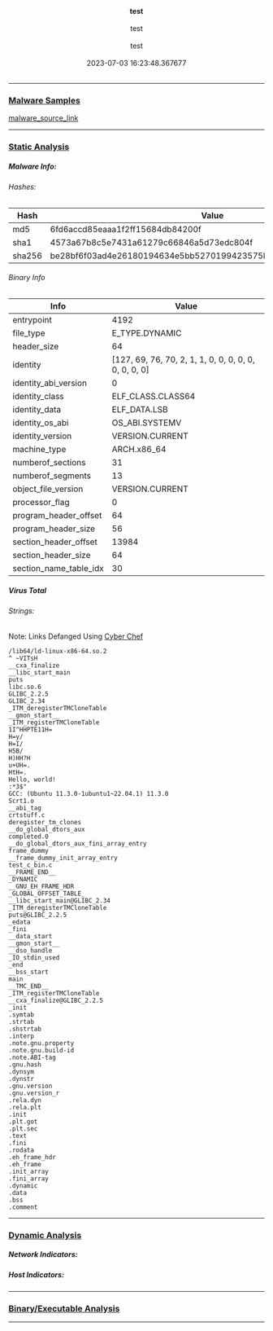 <center><b>test</b></center> <br>
<center>test</center>           <br>
<center>test</center>                   <br>
<center>2023-07-03 16:23:48.367677</center>           <br>

---

### <u>Malware Samples</u>

[malware_source_link](test)
<br>

---

### <u>Static Analysis</u>

##### Malware Info:

###### Hashes:

| Hash | Value |
| ---- | ----- |
| md5 | 6fd6accd85eaaa1f2ff15684db84200f |
| sha1 | 4573a67b8c5e7431a61279c66846a5d73edc804f |
| sha256 | be28bf6f03ad4e26180194634e5bb5270199423575b8c35987e2495d8f108e43 |


###### Binary Info

| Info | Value |
| ---- | ----- |
| entrypoint | 4192 |
| file_type | E_TYPE.DYNAMIC |
| header_size | 64 |
| identity | [127, 69, 76, 70, 2, 1, 1, 0, 0, 0, 0, 0, 0, 0, 0, 0] |
| identity_abi_version | 0 |
| identity_class | ELF_CLASS.CLASS64 |
| identity_data | ELF_DATA.LSB |
| identity_os_abi | OS_ABI.SYSTEMV |
| identity_version | VERSION.CURRENT |
| machine_type | ARCH.x86_64 |
| numberof_sections | 31 |
| numberof_segments | 13 |
| object_file_version | VERSION.CURRENT |
| processor_flag | 0 |
| program_header_offset | 64 |
| program_header_size | 56 |
| section_header_offset | 13984 |
| section_header_size | 64 |
| section_name_table_idx | 30 |


##### Virus Total



###### Strings:

Note: Links Defanged Using [Cyber Chef](https://gchq.github.io/CyberChef/)

```
/lib64/ld-linux-x86-64.so.2
^ ~VITsH
__cxa_finalize
__libc_start_main
puts
libc.so.6
GLIBC_2.2.5
GLIBC_2.34
_ITM_deregisterTMCloneTable
__gmon_start__
_ITM_registerTMCloneTable
1I^HHPTE11H=
H=y/
H=I/
H5B/
H)HH?H
u+UH=.
HtH=.
Hello, world!
:*3$"
GCC: (Ubuntu 11.3.0-1ubuntu1~22.04.1) 11.3.0
Scrt1.o
__abi_tag
crtstuff.c
deregister_tm_clones
__do_global_dtors_aux
completed.0
__do_global_dtors_aux_fini_array_entry
frame_dummy
__frame_dummy_init_array_entry
test_c_bin.c
__FRAME_END__
_DYNAMIC
__GNU_EH_FRAME_HDR
_GLOBAL_OFFSET_TABLE_
__libc_start_main@GLIBC_2.34
_ITM_deregisterTMCloneTable
puts@GLIBC_2.2.5
_edata
_fini
__data_start
__gmon_start__
__dso_handle
_IO_stdin_used
_end
__bss_start
main
__TMC_END__
_ITM_registerTMCloneTable
__cxa_finalize@GLIBC_2.2.5
_init
.symtab
.strtab
.shstrtab
.interp
.note.gnu.property
.note.gnu.build-id
.note.ABI-tag
.gnu.hash
.dynsym
.dynstr
.gnu.version
.gnu.version_r
.rela.dyn
.rela.plt
.init
.plt.got
.plt.sec
.text
.fini
.rodata
.eh_frame_hdr
.eh_frame
.init_array
.fini_array
.dynamic
.data
.bss
.comment

```

---

### <u>Dynamic Analysis</u>

##### Network Indicators:

##### Host Indicators:

---

### <u>Binary/Executable Analysis</u>

--- 
